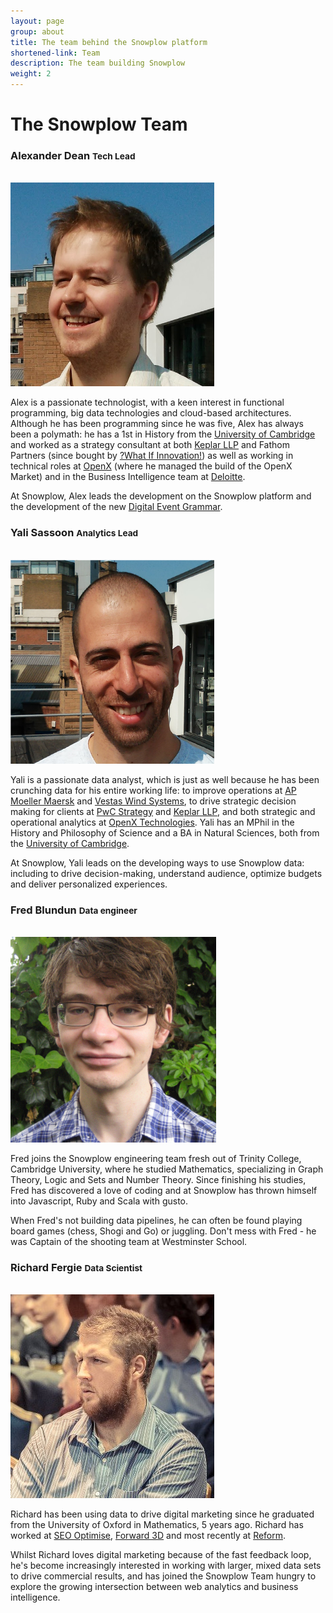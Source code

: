 ```yaml
---
layout: page
group: about
title: The team behind the Snowplow platform
shortened-link: Team
description: The team building Snowplow
weight: 2
---
```


# The Snowplow Team

<div class="row">
	<div class="span6">
		<h3>Alexander Dean <small>Tech Lead</small></h3><br>
		<img src="/assets/img/team/alex.png" class="img-rounded" />
		<br>
		<p>Alex is a passionate technologist, with a keen interest in functional programming, big data technologies and cloud-based architectures. Although he has been programming since he was five, Alex has always been a polymath: he has a 1st in History from the <a href="http://www.cam.ac.uk/">University of Cambridge</a> and worked as a strategy consultant at both <a href="http://www.keplarllp.com/">Keplar LLP</a> and Fathom Partners (since bought by <a href="http://www.whatifinnovation.com/">?What If Innovation!</a>) as well as working in technical roles at <a href="http://www.openx.com/">OpenX</a> (where he managed the build of the OpenX Market) and in the Business Intelligence team at <a href="http://www.deloitte.com/view/en_GB/uk/index.htm">Deloitte</a>.</p>
		<p>At Snowplow, Alex leads the development on the Snowplow platform and the development of the new <a href="/blog/2013/08/12/towards-universal-event-analytics-building-an-event-grammar/">Digital Event Grammar</a>.</p>
	</div>
	<div class="span6">
		<h3>Yali Sassoon <small>Analytics Lead</small></h3><br>
		<img src="/assets/img/team/yali.png" class="img-rounded" />
		<br>
		<p>Yali is a passionate data analyst, which is just as well because he has been crunching data for his entire working life: to improve operations at <a href="http://www.maersk.com/pages/default.aspx">AP Moeller Maersk</a> and <a href="http://www.vestas.com/">Vestas Wind Systems</a>, to drive strategic decision making for clients at <a href="http://www.pwc.co.uk/strategy/index.jhtml">PwC Strategy</a> and <a href="http://www.keplarllp.com/">Keplar LLP</a>, and both strategic and operational analytics at <a href="http://www.openx.com/">OpenX Technologies</a>. Yali has an MPhil in the History and Philosophy of Science and a BA in Natural Sciences, both from the <a href="http://www.cam.ac.uk/">University of Cambridge</a>.</p>
		<p>At Snowplow, Yali leads on the developing ways to use Snowplow data: including to drive decision-making, understand audience, optimize budgets and deliver personalized experiences.</p>
	</div>
</div>

<div class="row">
	<div class="span6">
		<h3>Fred Blundun <small>Data engineer</small></h3><br>
		<img src="/assets/img/team/fred.png" class="img-rounded" />
		<p>Fred joins the Snowplow engineering team fresh out of Trinity College, Cambridge University, where he studied Mathematics, specializing in Graph Theory, Logic and Sets and Number Theory. Since finishing his studies, Fred has discovered a love of coding and at Snowplow has thrown himself into Javascript, Ruby and Scala with gusto.</p>
		<p>When Fred's not building data pipelines, he can often be found playing board games (chess, Shogi and Go) or juggling. Don't mess with Fred - he was Captain of the shooting team at Westminster School.</p>
	</div>
	<div class="span6">
		<h3>Richard Fergie <small>Data Scientist</small></h3><br>
		<img src="/assets/img/team/richard.png" class="img-rounded" />
		<br>
		<p>Richard has been using data to drive digital marketing since he graduated from the University of Oxford in Mathematics, 5 years ago. Richard has worked at <a href="http://www.seoptimise.com/">SEO Optimise</a>, <a href="http://forward3d.com">Forward 3D</a> and most recently at <a href="http://www.reformdigital.com/">Reform</a>.</p>
		<p>Whilst Richard loves digital marketing because of the fast feedback loop, he's become increasingly interested in working with larger, mixed data sets to drive commercial results, and has joined the Snowplow Team hungry to explore the growing intersection between web analytics and business intelligence.</p>
	</div>
</div>